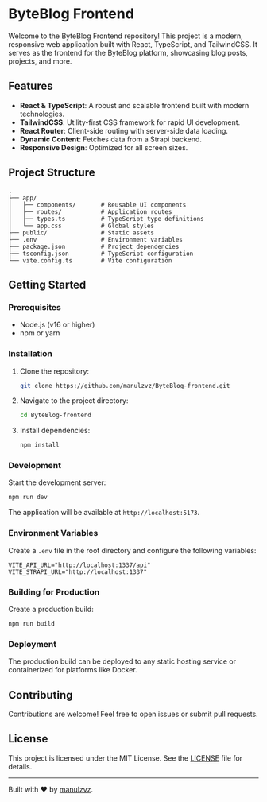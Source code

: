 # ByteBlog Frontend

Welcome to the ByteBlog Frontend repository! This project is a modern, responsive web application built with React, TypeScript, and TailwindCSS. It serves as the frontend for the ByteBlog platform, showcasing blog posts, projects, and more.

## Features

- **React & TypeScript**: A robust and scalable frontend built with modern technologies.
- **TailwindCSS**: Utility-first CSS framework for rapid UI development.
- **React Router**: Client-side routing with server-side data loading.
- **Dynamic Content**: Fetches data from a Strapi backend.
- **Responsive Design**: Optimized for all screen sizes.

## Project Structure

```
.
├── app/
│   ├── components/       # Reusable UI components
│   ├── routes/           # Application routes
│   ├── types.ts          # TypeScript type definitions
│   └── app.css           # Global styles
├── public/               # Static assets
├── .env                  # Environment variables
├── package.json          # Project dependencies
├── tsconfig.json         # TypeScript configuration
└── vite.config.ts        # Vite configuration
```

## Getting Started

### Prerequisites

- Node.js (v16 or higher)
- npm or yarn

### Installation

1. Clone the repository:

   ```bash
   git clone https://github.com/manulzvz/ByteBlog-frontend.git
   ```

2. Navigate to the project directory:

   ```bash
   cd ByteBlog-frontend
   ```

3. Install dependencies:
   ```bash
   npm install
   ```

### Development

Start the development server:

```bash
npm run dev
```

The application will be available at `http://localhost:5173`.

### Environment Variables

Create a `.env` file in the root directory and configure the following variables:

```properties
VITE_API_URL="http://localhost:1337/api"
VITE_STRAPI_URL="http://localhost:1337"
```

### Building for Production

Create a production build:

```bash
npm run build
```

### Deployment

The production build can be deployed to any static hosting service or containerized for platforms like Docker.

## Contributing

Contributions are welcome! Feel free to open issues or submit pull requests.

## License

This project is licensed under the MIT License. See the [LICENSE](LICENSE) file for details.

---

Built with ❤️ by [manulzvz](https://github.com/manulzvz).
